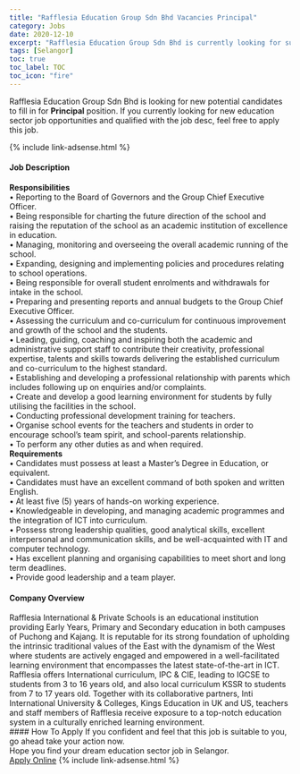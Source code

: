```yaml
---
title: "Rafflesia Education Group Sdn Bhd Vacancies Principal" 
category: Jobs 
date: 2020-12-10 
excerpt: "Rafflesia Education Group Sdn Bhd is currently looking for suitable person to fill in the Principal which positioned at Selangor" 
tags: [Selangor] 
toc: true 
toc_label: TOC 
toc_icon: "fire" 
--- 
```


<p>Rafflesia Education Group Sdn Bhd is looking for new potential candidates to fill in for <b>Principal</b> position. If you currently looking for new education sector job opportunities and qualified with the job desc, feel free to apply this job.
</p>{% include link-adsense.html %} 
 <div><div><div><h4>Job Description</h4></div></div><div><div><span><div><div><strong>Responsibilities</strong></div><div>&#8226; Reporting to the Board of Governors and the Group Chief Executive Officer.<br>&#8226; Being responsible for charting the future direction of the school and raising the reputation of the school as an academic institution of excellence in education.<br>&#8226; Managing, monitoring and overseeing the overall academic running of the school.<br>&#8226; Expanding, designing and implementing policies and procedures relating to school operations.<br>&#8226; Being responsible for overall student enrolments and withdrawals for intake in the school.<br>&#8226; Preparing and presenting reports and annual budgets to the Group Chief Executive Officer.<br>&#8226; Assessing the curriculum and co-curriculum for continuous improvement and growth of the school and the students.<br>&#8226; Leading, guiding, coaching and inspiring both the academic and administrative support staff to contribute their creativity, professional expertise, talents and skills towards delivering the established curriculum and co-curriculum to the highest standard.<br>&#8226; Establishing and developing a professional relationship with parents which includes following up on enquiries and/or complaints.<br>&#8226; Create and develop a good learning environment for students by fully utilising the facilities in the school.<br>&#8226; Conducting professional development training for teachers.<br>&#8226; Organise school events for the teachers and students in order to encourage school&#8217;s team spirit, and school-parents relationship.<br>&#8226; To perform any other duties as and when required.</div><div><strong>Requirements</strong></div><div>&#8226; Candidates must possess at least a Master&#8217;s Degree in Education, or equivalent.&#160;<br>&#8226; Candidates must have an excellent command of both spoken and written English.<br>&#8226; At least five (5) years of hands-on working experience.<br>&#8226; Knowledgeable in developing, and managing academic programmes and the integration of ICT into curriculum.<br>&#8226; Possess strong leadership qualities, good analytical skills, excellent interpersonal and communication skills, and be well-acquainted with IT and computer technology.<br>&#8226; Has excellent planning and organising capabilities to meet short and long term deadlines.<br>&#8226; Provide good leadership and a team player.&#160;</div></div></span></div></div></div> 
<div><div><div><h4>Company Overview</h4></div></div><div><div><span><div><div>
<div>
<div>
			Rafflesia International &amp; Private Schools is an educational institution providing Early Years, Primary and Secondary education in both campuses of Puchong and Kajang. It is reputable for its strong foundation of upholding the intrinsic traditional values of the East with the dynamism of the West where students are actively engaged and empowered in a well-facilitated learning environment that encompasses the latest state-of-the-art in ICT.</div>
<div>
			Rafflesia offers International curriculum,&#160;IPC &amp; CIE, leading to IGCSE to students from 3 to 16 years old, and also local curriculum KSSR to students from 7 to 17 years old.&#160;Together with its collaborative partners, Inti International University &amp; Colleges, Kings Education in UK and US, teachers and staff members of Rafflesia receive exposure to a top-notch education system in a culturally enriched learning environment.</div>
</div>
</div></div></span></div></div></div> 
#### How To Apply 
If you confident and feel that this job is suitable to you, go ahead take your action now. <br/> 
Hope you find your dream education sector job in Selangor. <br/> 
<a href="https://www.jobstreet.com.my/en/job/principal-4436340?jobId=jobstreet-my-job-4436340&sectionRank=16&token=0~1ecdd269-739b-45e1-8b47-f89119a13b8b&fr=SRP%20View%20In%20New%20Ta" class="btn btn--info" target="_blank" rel="nofollow noopenner">Apply Online</a> 
{% include link-adsense.html %} 